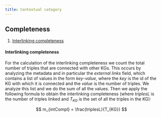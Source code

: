 ```yaml
---
title: Contextual category
---
```


## Completeness
1. [Interlinking completeness](#interlinking-completeness)

#### **Interlinking completeness**
For the calculation of the interlinking completeness
we count the total number of triples that are connected with other KGs. This occurs by analyzing the metadata and in particular the *external links* field, which contains a list of values in the form *key*-*value*, where the *key* is the id of the KG with which it is connected and the *value* is the number of triples. We analyze this list and we do the sum of all the values. Then we apply the following formula to obtain the interlinking completeness (where $triplesL$ is the number of triples linked and $T_{KG}$ is the set of all the triples in the KG):

$$
m_{intCompl} = \frac{triplesL}{T_{KG}}
$$
